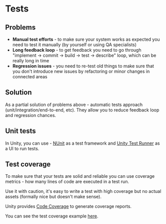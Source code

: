 # Tests

## Problems

- **Manual test efforts** - to make sure your system works as expected you need to test it manually (by yourself or using QA specialists)
- **Long feedback loop** - to get feedback you need to go through "implement -> commit -> build -> test -> describe" loop, which can be really long in time
- **Regression issues** - you need to re-test old things to make sure that you don't introduce new issues by refactoring or minor changes in connected areas

## Solution

As a partial solution of problems above - automatic tests approach (unit/integration/end-to-end, etc). They allow you to reduce feedback loop and regression chances.

## Unit tests

In Unity, you can use - [NUnit](https://nunit.org) as a test framework and [Unity Test Runner](https://docs.unity3d.com/2017.4/Documentation/Manual/testing-editortestsrunner.html) as a UI to run tests.

## Test coverage

To make sure that your tests are solid and reliable you can use coverage metrics - how many lines of code are executed in a test run.

Use it with caution, it's easy to write a test with high coverage but no actual assets (formally nice but doesn't make sense).

Unity provides [Code Coverage](https://docs.unity3d.com/Packages/com.unity.testtools.codecoverage@1.1/manual/CoverageTestRunner.html) to generate coverage reports.

You can see the test coverage example [here](../UnityClient/TestCoverage/Report/index.html).